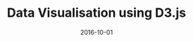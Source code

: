 ---
layout: project
type: project
image: images/cotton-square.png
title: Data Visualisation using D3.js
# All dates must be YYYY-MM-DD format!
date: 2016-10-01
labels:
  - D3.js
  - JavaScript
  - Data Analytics
permalink: https://github.com/uday96/DataVisualisation-D3JS
summary: Analysis using D3.js Bar Graphs for Sector-wise Physical Performance of Districts in India - Based on Sample Survey, 2010.
---